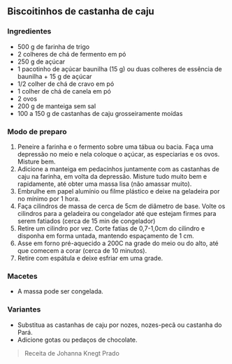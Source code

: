 ## Biscoitinhos de castanha de caju 


### Ingredientes

* 500 g de farinha de trigo
* 2 colheres de chá de fermento em pó
* 250 g de açúcar
* 1 pacotinho de açúcar baunilha (15 g) ou duas colheres de essência de baunilha + 15 g de açúcar
* 1/2 colher de chá de cravo em pó
* 1 colher de chá de canela em pó
* 2 ovos 
* 200 g de manteiga sem sal
* 100 a 150 g de castanhas de caju grosseiramente moídas

### Modo de preparo

1. Peneire a farinha e o fermento sobre uma tábua ou bacia. Faça uma depressão no meio e nela coloque o açúcar, as especiarias e os ovos. Misture bem.
2. Adicione a manteiga em pedacinhos juntamente com as castanhas de caju na farinha, em volta da depressão. Misture tudo muito bem e rapidamente, até obter uma massa lisa (não amassar muito).
3. Embrulhe em papel alumínio ou filme plástico e deixe na geladeira por no mínimo por 1 hora.
3. Faça cilindros de massa de cerca de 5cm de diâmetro de base. Volte os cilindros para a geladeira ou congelador até que estejam firmes para serem fatiados (cerca de 15 min de congelador)
4. Retire um cilindro por vez. Corte fatias de 0,7-1,0cm do cilindro e disponha em forma untada, mantendo espaçamento de 1 cm.
5. Asse em forno pré-aquecido a 200C na grade do meio ou do alto, até que comecem a corar (cerca de 10 minutos).
6. Retire com espátula e deixe esfriar em uma grade.

### Macetes

* A massa pode ser congelada.

### Variantes

* Substitua as castanhas de caju por nozes, nozes-pecã ou castanha do Pará.
* Adicione gotas ou pedaços de chocolate.

> Receita de Johanna Knegt Prado
